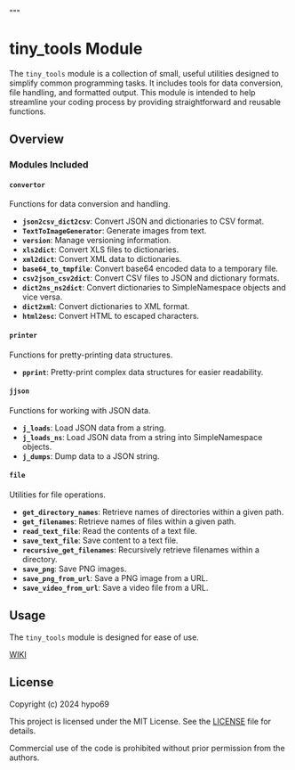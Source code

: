 """
# tiny_tools Module

The `tiny_tools` module is a collection of small, useful utilities designed to simplify common programming tasks. It includes tools for data conversion, file handling, and formatted output. This module is intended to help streamline your coding process by providing straightforward and reusable functions.

## Overview

### Modules Included

#### `convertor`
Functions for data conversion and handling.
- **`json2csv_dict2csv`**: Convert JSON and dictionaries to CSV format.
- **`TextToImageGenerator`**: Generate images from text.
- **`version`**: Manage versioning information.
- **`xls2dict`**: Convert XLS files to dictionaries.
- **`xml2dict`**: Convert XML data to dictionaries.
- **`base64_to_tmpfile`**: Convert base64 encoded data to a temporary file.
- **`csv2json_csv2dict`**: Convert CSV files to JSON and dictionary formats.
- **`dict2ns_ns2dict`**: Convert dictionaries to SimpleNamespace objects and vice versa.
- **`dict2xml`**: Convert dictionaries to XML format.
- **`html2esc`**: Convert HTML to escaped characters.

#### `printer`
Functions for pretty-printing data structures.
- **`pprint`**: Pretty-print complex data structures for easier readability.

#### `jjson`
Functions for working with JSON data.
- **`j_loads`**: Load JSON data from a string.
- **`j_loads_ns`**: Load JSON data from a string into SimpleNamespace objects.
- **`j_dumps`**: Dump data to a JSON string.

#### `file`
Utilities for file operations.
- **`get_directory_names`**: Retrieve names of directories within a given path.
- **`get_filenames`**: Retrieve names of files within a given path.
- **`read_text_file`**: Read the contents of a text file.
- **`save_text_file`**: Save content to a text file.
- **`recursive_get_filenames`**: Recursively retrieve filenames within a directory.
- **`save_png`**: Save PNG images.
- **`save_png_from_url`**: Save a PNG image from a URL.
- **`save_video_from_url`**: Save a video file from a URL.

## Usage

The `tiny_tools` module is designed for ease of use. 

[WIKI](https://github.com/hypo69/tiny-utils/wiki) 

## License

Copyright (c) 2024 hypo69

This project is licensed under the MIT License. See the [LICENSE](LICENSE) file for details.

Commercial use of the code is prohibited without prior permission from the authors.
